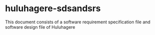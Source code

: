 # huluhagere-sdsandsrs
This document consists of a software requirement specification file and software design file of  Huluhagere
